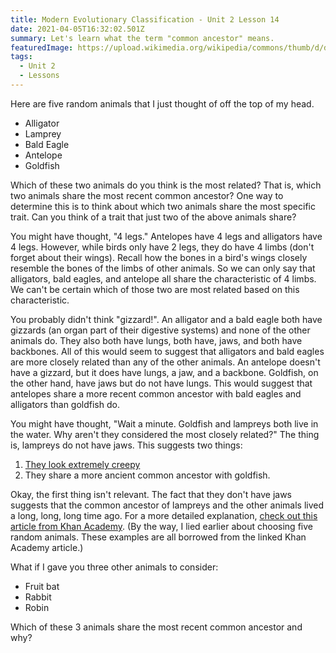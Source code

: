 ```yaml
---
title: Modern Evolutionary Classification - Unit 2 Lesson 14
date: 2021-04-05T16:32:02.501Z
summary: Let's learn what the term "common ancestor" means.
featuredImage: https://upload.wikimedia.org/wikipedia/commons/thumb/d/d0/Boca_de_lamprea.1_-_Aquarium_Finisterrae.JPG/800px-Boca_de_lamprea.1_-_Aquarium_Finisterrae.JPG
tags:
  - Unit 2
  - Lessons
---
```

Here are five random animals that I just thought of off the top of my head. 

* Alligator
* Lamprey
* Bald Eagle
* Antelope
* Goldfish

Which of these two animals do you think is the most related? That is, which two animals share the most recent common ancestor? One way to determine this is to think about which two animals share the most specific trait. Can you think of a trait that just two of the above animals share?​

You might have thought, "4 legs." Antelopes have 4 legs and alligators have 4 legs. However, while birds only have 2 legs, they do have 4 limbs (don't forget about their wings). Recall how the bones in a bird's wings closely resemble the bones of the limbs of other animals. So we can only say that alligators, bald eagles, and antelope all share the characteristic of 4 limbs. We can't be certain which of those two are most related based on this characteristic.

You probably didn't think "gizzard!". An alligator and a bald eagle both have gizzards (an organ part of their digestive systems) and none of the other animals do. They also both have lungs, both have, jaws, and both have backbones. All of this would seem to suggest that alligators and bald eagles are more closely related than any of the other animals. An antelope doesn't have a gizzard, but it does have lungs, a jaw, and a backbone. Goldfish, on the other hand, have jaws but do not have lungs. This would suggest that antelopes share a more recent common ancestor with bald eagles and alligators than goldfish do.

You might have thought, "Wait a minute. Goldfish and lampreys both live in the water. Why aren't they considered the most closely related?" The thing is, lampreys do not have jaws. This suggests two things:

1. [They look extremely creepy](https://www.nps.gov/subjects/fishing/images/Pac-lamprey_1_1.jpg?maxwidth=650&autorotate=false)
2. They share a more ancient common ancestor with goldfish.

Okay, the first thing isn't relevant. The fact that they don't have jaws suggests that the common ancestor of lampreys and the other animals lived a long, long, long time ago. For a more detailed explanation, [check out this article from Khan Academy](https://www.khanacademy.org/science/biology/her/tree-of-life/a/building-an-evolutionary-tree). (By the way, I lied earlier about choosing five random animals. These examples are all borrowed from the linked Khan Academy article.)

What if I gave you three other animals to consider:

* Fruit bat
* Rabbit
* Robin

Which of these 3 animals share the most recent common ancestor and why?